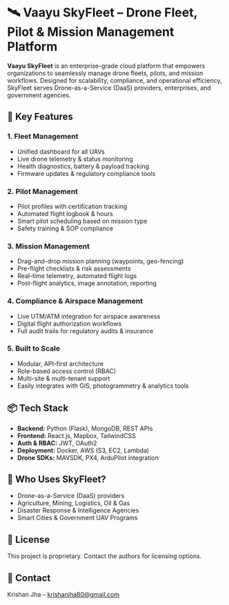 <!DOCTYPE html>
<html lang="en">
<head>
  <meta charset="UTF-8">
  <title>Vaayu SkyFleet – UAV Management Platform</title>
</head>
<body>

  <h1>🛰️ Vaayu SkyFleet – Drone Fleet, Pilot & Mission Management Platform</h1>
  <p><strong>Vaayu SkyFleet</strong> is an enterprise-grade cloud platform that empowers organizations to seamlessly manage drone fleets, pilots, and mission workflows. Designed for scalability, compliance, and operational efficiency, SkyFleet serves Drone-as-a-Service (DaaS) providers, enterprises, and government agencies.</p>

  <h2>🚀 Key Features</h2>

  <h3>1. Fleet Management</h3>
  <ul>
    <li>Unified dashboard for all UAVs</li>
    <li>Live drone telemetry & status monitoring</li>
    <li>Health diagnostics, battery & payload tracking</li>
    <li>Firmware updates & regulatory compliance tools</li>
  </ul>

  <h3>2. Pilot Management</h3>
  <ul>
    <li>Pilot profiles with certification tracking</li>
    <li>Automated flight logbook & hours</li>
    <li>Smart pilot scheduling based on mission type</li>
    <li>Safety training & SOP compliance</li>
  </ul>

  <h3>3. Mission Management</h3>
  <ul>
    <li>Drag-and-drop mission planning (waypoints, geo-fencing)</li>
    <li>Pre-flight checklists & risk assessments</li>
    <li>Real-time telemetry, automated flight logs</li>
    <li>Post-flight analytics, image annotation, reporting</li>
  </ul>

  <h3>4. Compliance & Airspace Management</h3>
  <ul>
    <li>Live UTM/ATM integration for airspace awareness</li>
    <li>Digital flight authorization workflows</li>
    <li>Full audit trails for regulatory audits & insurance</li>
  </ul>

  <h3>5. Built to Scale</h3>
  <ul>
    <li>Modular, API-first architecture</li>
    <li>Role-based access control (RBAC)</li>
    <li>Multi-site & multi-tenant support</li>
    <li>Easily integrates with GIS, photogrammetry & analytics tools</li>
  </ul>

  <h2>📦 Tech Stack</h2>
  <ul>
    <li><strong>Backend:</strong> Python (Flask), MongoDB, REST APIs</li>
    <li><strong>Frontend:</strong> React.js, Mapbox, TailwindCSS</li>
    <li><strong>Auth & RBAC:</strong> JWT, OAuth2</li>
    <li><strong>Deployment:</strong> Docker, AWS (S3, EC2, Lambda)</li>
    <li><strong>Drone SDKs:</strong> MAVSDK, PX4, ArduPilot integration</li>
  </ul>

  <h2>👥 Who Uses SkyFleet?</h2>
  <ul>
    <li>Drone-as-a-Service (DaaS) providers</li>
    <li>Agriculture, Mining, Logistics, Oil & Gas</li>
    <li>Disaster Response & Intelligence Agencies</li>
    <li>Smart Cities & Government UAV Programs</li>
  </ul>

  <h2>📄 License</h2>
  <p>This project is proprietary. Contact the authors for licensing options.</p>

  <h2>📧 Contact</h2>
  <p>Krishan Jha – <a href="mailto:krishanjha80@gmail.com">krishanjha80@gmail.com</a></p>

</body>
</html>
